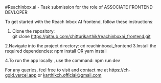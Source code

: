 #ReachInbox.ai -  Task submission for the role of ASSOCIATE FRONTEND DEVLOPER

To get started with the Reach Inbox AI frontend, follow these instructions:  

1. Clone the repository:  
   git clone https://github.com/chitturikarthik/reachinboxai_frontend.git
   
2.Navigate into the project directory:
    cd reachinboxai_frontend
3.Install the required dependencies:
    npm install OR yarn install
    
4.To run the app locally , use the command:
    npm run dev

   For any queries, feel free to visit and contact me at https://ch-gold.vercel.app or karthikch.official@gmail.com
